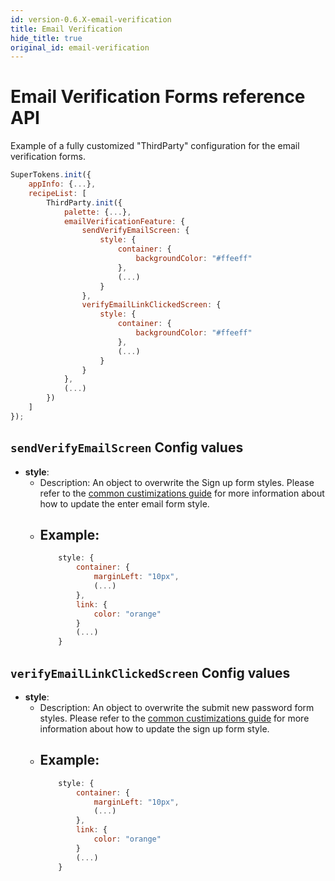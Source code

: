 ```yaml
---
id: version-0.6.X-email-verification
title: Email Verification
hide_title: true
original_id: email-verification
---
```


# Email Verification Forms reference API

Example of a fully customized "ThirdParty" configuration for the email verification forms.

```js
SuperTokens.init({
    appInfo: {...},
    recipeList: [
        ThirdParty.init({
            palette: {...},
            emailVerificationFeature: {
                sendVerifyEmailScreen: {
                    style: {
                        container: {
                            backgroundColor: "#ffeeff"
                        },
                        (...)
                    }
                },
                verifyEmailLinkClickedScreen: {
                    style: {
                        container: {
                            backgroundColor: "#ffeeff"
                        },
                        (...)
                    }
                }
            },
            (...)
        })
    ]
});
```

## `sendVerifyEmailScreen` Config values

- **style**: 
    - Description: An object to overwrite the Sign up form styles. Please refer to the <a href="/docs/thirdparty/common-customizations/styling/changing-style" target="_blank">common custimizations guide</a> for more information about how to update the enter email form style.
    - Example: 
        -
        ```js
            style: {
                container: {
                    marginLeft: "10px",
                    (...)
                },
                link: {
                    color: "orange"
                }
                (...)
            }
        ```

## `verifyEmailLinkClickedScreen` Config values

- **style**: 
    - Description: An object to overwrite the submit new password form styles. Please refer to the  <a href="/docs/thirdparty/common-customizations/styling/changing-style" target="_blank">common custimizations guide</a> for more information about how to update the sign up form style.
    - Example: 
        -
        ```js
            style: {
                container: {
                    marginLeft: "10px",
                    (...)
                },
                link: {
                    color: "orange"
                }
                (...)
            }
        ```
